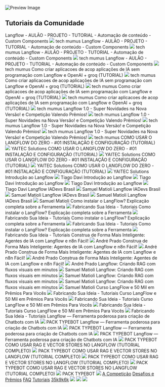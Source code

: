 ![Preview Image](https://framerusercontent.com/images/HBA5vNT8jvHlhjxkuAYiRS2WLWE.jpg)
## Tutoriais da Comunidade
Langflow - AULÃO - PROJETO - TUTORIAL - Automação de conteúdo - Custom Components
![](https://framerusercontent.com/images/9dSKwWF5bumMzQUYpsbHTgmYPg.png)
tech mumus
Langflow - AULÃO - PROJETO - TUTORIAL - Automação de conteúdo - Custom Components
![](https://framerusercontent.com/images/9dSKwWF5bumMzQUYpsbHTgmYPg.png)
tech mumus
Langflow - AULÃO - PROJETO - TUTORIAL - Automação de conteúdo - Custom Components
![](https://framerusercontent.com/images/9dSKwWF5bumMzQUYpsbHTgmYPg.png)
tech mumus
Langflow - AULÃO - PROJETO - TUTORIAL - Automação de conteúdo - Custom Components
![](https://framerusercontent.com/images/9dSKwWF5bumMzQUYpsbHTgmYPg.png)
tech mumus
Como criar aplicacoes de acop aplicações de IA sem programação com Langflow e OpenAI + groq (TUTORIAL)
![](https://framerusercontent.com/images/9dSKwWF5bumMzQUYpsbHTgmYPg.png)
tech mumus
Como criar aplicacoes de acop aplicações de IA sem programação com Langflow e OpenAI + groq (TUTORIAL)
![](https://framerusercontent.com/images/9dSKwWF5bumMzQUYpsbHTgmYPg.png)
tech mumus
Como criar aplicacoes de acop aplicações de IA sem programação com Langflow e OpenAI + groq (TUTORIAL)
![](https://framerusercontent.com/images/9dSKwWF5bumMzQUYpsbHTgmYPg.png)
tech mumus
Como criar aplicacoes de acop aplicações de IA sem programação com Langflow e OpenAI + groq (TUTORIAL)
![](https://framerusercontent.com/images/9dSKwWF5bumMzQUYpsbHTgmYPg.png)
tech mumus
Langflow 1.0 - Super Novidades na Nova Versão! e Competição Valendo Prêmios!
![](https://framerusercontent.com/images/9dSKwWF5bumMzQUYpsbHTgmYPg.png)
tech mumus
Langflow 1.0 - Super Novidades na Nova Versão! e Competição Valendo Prêmios!
![](https://framerusercontent.com/images/9dSKwWF5bumMzQUYpsbHTgmYPg.png)
tech mumus
Langflow 1.0 - Super Novidades na Nova Versão! e Competição Valendo Prêmios!
![](https://framerusercontent.com/images/9dSKwWF5bumMzQUYpsbHTgmYPg.png)
tech mumus
Langflow 1.0 - Super Novidades na Nova Versão! e Competição Valendo Prêmios!
![](https://framerusercontent.com/images/9dSKwWF5bumMzQUYpsbHTgmYPg.png)
tech mumus
COMO USAR O LANGFLOW DO ZERO - #01 INSTALAÇÃO E CONFIGURAÇÃO (TUTORIAL)
![](https://framerusercontent.com/images/GOm2uMpgwAjjIfomGggqz3SkBAU.png)
YAITEC Solutions
COMO USAR O LANGFLOW DO ZERO - #01 INSTALAÇÃO E CONFIGURAÇÃO (TUTORIAL)
![](https://framerusercontent.com/images/GOm2uMpgwAjjIfomGggqz3SkBAU.png)
YAITEC Solutions
COMO USAR O LANGFLOW DO ZERO - #01 INSTALAÇÃO E CONFIGURAÇÃO (TUTORIAL)
![](https://framerusercontent.com/images/GOm2uMpgwAjjIfomGggqz3SkBAU.png)
YAITEC Solutions
COMO USAR O LANGFLOW DO ZERO - #01 INSTALAÇÃO E CONFIGURAÇÃO (TUTORIAL)
![](https://framerusercontent.com/images/GOm2uMpgwAjjIfomGggqz3SkBAU.png)
YAITEC Solutions
Introdução ao Langflow
![](https://framerusercontent.com/images/Fm3RsNUzt4ctIYikWem9Lxknazo.png)
Tiago Davi
Introdução ao Langflow
![](https://framerusercontent.com/images/Fm3RsNUzt4ctIYikWem9Lxknazo.png)
Tiago Davi
Introdução ao Langflow
![](https://framerusercontent.com/images/Fm3RsNUzt4ctIYikWem9Lxknazo.png)
Tiago Davi
Introdução ao Langflow
![](https://framerusercontent.com/images/Fm3RsNUzt4ctIYikWem9Lxknazo.png)
Tiago Davi
Langflow IADevs Brasil
![](https://framerusercontent.com/images/06C2hKOBrluhxyU2M2904PCSZY.png)
Samuel Matioli
Langflow IADevs Brasil
![](https://framerusercontent.com/images/06C2hKOBrluhxyU2M2904PCSZY.png)
Samuel Matioli
Langflow IADevs Brasil
![](https://framerusercontent.com/images/06C2hKOBrluhxyU2M2904PCSZY.png)
Samuel Matioli
Langflow IADevs Brasil
![](https://framerusercontent.com/images/06C2hKOBrluhxyU2M2904PCSZY.png)
Samuel Matioli
Como instalar o LangFlow? Explicação completa sobre a Ferramenta
![](https://framerusercontent.com/images/HaKMaB4dwj5o7VdN7WEVCi1thiQ.png)
Fabricando Sua Ideia - Tutoriais
Como instalar o LangFlow? Explicação completa sobre a Ferramenta
![](https://framerusercontent.com/images/HaKMaB4dwj5o7VdN7WEVCi1thiQ.png)
Fabricando Sua Ideia - Tutoriais
Como instalar o LangFlow? Explicação completa sobre a Ferramenta
![](https://framerusercontent.com/images/HaKMaB4dwj5o7VdN7WEVCi1thiQ.png)
Fabricando Sua Ideia - Tutoriais
Como instalar o LangFlow? Explicação completa sobre a Ferramenta
![](https://framerusercontent.com/images/HaKMaB4dwj5o7VdN7WEVCi1thiQ.png)
Fabricando Sua Ideia - Tutoriais
Construa de Forma Mais Inteligente: Agentes de IA com Langflow e n8n Fácil!
![](https://framerusercontent.com/images/7SxkR4RwmMvglPvRb4lnoxZZhsc.png)
André Prado
Construa de Forma Mais Inteligente: Agentes de IA com Langflow e n8n Fácil!
![](https://framerusercontent.com/images/7SxkR4RwmMvglPvRb4lnoxZZhsc.png)
André Prado
Construa de Forma Mais Inteligente: Agentes de IA com Langflow e n8n Fácil!
![](https://framerusercontent.com/images/7SxkR4RwmMvglPvRb4lnoxZZhsc.png)
André Prado
Construa de Forma Mais Inteligente: Agentes de IA com Langflow e n8n Fácil!
![](https://framerusercontent.com/images/7SxkR4RwmMvglPvRb4lnoxZZhsc.png)
André Prado
Langflow: Criando RAG com fluxos visuais em minutos
![](https://framerusercontent.com/images/06C2hKOBrluhxyU2M2904PCSZY.png)
Samuel Matioli
Langflow: Criando RAG com fluxos visuais em minutos
![](https://framerusercontent.com/images/06C2hKOBrluhxyU2M2904PCSZY.png)
Samuel Matioli
Langflow: Criando RAG com fluxos visuais em minutos
![](https://framerusercontent.com/images/06C2hKOBrluhxyU2M2904PCSZY.png)
Samuel Matioli
Langflow: Criando RAG com fluxos visuais em minutos
![](https://framerusercontent.com/images/06C2hKOBrluhxyU2M2904PCSZY.png)
Samuel Matioli
Curso LangFlow e 50 Mil em Prêmios Para Vocês
![](https://framerusercontent.com/images/HaKMaB4dwj5o7VdN7WEVCi1thiQ.png)
Fabricando Sua Ideia - Tutoriais
Curso LangFlow e 50 Mil em Prêmios Para Vocês
![](https://framerusercontent.com/images/HaKMaB4dwj5o7VdN7WEVCi1thiQ.png)
Fabricando Sua Ideia - Tutoriais
Curso LangFlow e 50 Mil em Prêmios Para Vocês
![](https://framerusercontent.com/images/HaKMaB4dwj5o7VdN7WEVCi1thiQ.png)
Fabricando Sua Ideia - Tutoriais
Curso LangFlow e 50 Mil em Prêmios Para Vocês
![](https://framerusercontent.com/images/HaKMaB4dwj5o7VdN7WEVCi1thiQ.png)
Fabricando Sua Ideia - Tutoriais
Langflow — Ferramenta poderosa para criação de Chatbots com IA
![](https://framerusercontent.com/images/1FGLBCxZhwyHGPaRrqJSlGLiML8.png)
PACK TYPEBOT
Langflow — Ferramenta poderosa para criação de Chatbots com IA
![](https://framerusercontent.com/images/1FGLBCxZhwyHGPaRrqJSlGLiML8.png)
PACK TYPEBOT
Langflow — Ferramenta poderosa para criação de Chatbots com IA
![](https://framerusercontent.com/images/1FGLBCxZhwyHGPaRrqJSlGLiML8.png)
PACK TYPEBOT
Langflow — Ferramenta poderosa para criação de Chatbots com IA
![](https://framerusercontent.com/images/1FGLBCxZhwyHGPaRrqJSlGLiML8.png)
PACK TYPEBOT
COMO USAR RAG E VECTOR STORES NO LANGFLOW (TUTORIAL COMPLETO)
![](https://framerusercontent.com/images/1FGLBCxZhwyHGPaRrqJSlGLiML8.png)
PACK TYPEBOT
COMO USAR RAG E VECTOR STORES NO LANGFLOW (TUTORIAL COMPLETO)
![](https://framerusercontent.com/images/1FGLBCxZhwyHGPaRrqJSlGLiML8.png)
PACK TYPEBOT
COMO USAR RAG E VECTOR STORES NO LANGFLOW (TUTORIAL COMPLETO)
![](https://framerusercontent.com/images/1FGLBCxZhwyHGPaRrqJSlGLiML8.png)
PACK TYPEBOT
COMO USAR RAG E VECTOR STORES NO LANGFLOW (TUTORIAL COMPLETO)
![](https://framerusercontent.com/images/1FGLBCxZhwyHGPaRrqJSlGLiML8.png)
PACK TYPEBOT
[![](https://framerusercontent.com/images/aPtLvraX9agw6nlGOAOwxlRHtKI.svg)](https://www.langflow.org/iadevs/<../old-home>)
[A Competição](https://www.langflow.org/iadevs/<../iadevs>)
[Desafios e Prêmios](https://www.langflow.org/iadevs/<./desafiosepremios>)
[FAQ](https://www.langflow.org/iadevs/<./faq>)
[Tutoriais](https://www.langflow.org/iadevs/<./tutoriais>)
[35k](https://www.langflow.org/iadevs/<https:/bit.ly/langflow>)[9k](https://www.langflow.org/iadevs/<https:/bit.ly/langflow-discord>)[6k](https://www.langflow.org/iadevs/<https:/twitter.com/langflow_ai>)
[![](https://framerusercontent.com/images/aPtLvraX9agw6nlGOAOwxlRHtKI.svg)](https://www.langflow.org/iadevs/<../old-home>)
[![](https://framerusercontent.com/images/aPtLvraX9agw6nlGOAOwxlRHtKI.svg)](https://www.langflow.org/iadevs/<../old-home>)
![](https://framerusercontent.com/images/XsXHkHpEp361famMUwzS6j9QHo.png)
